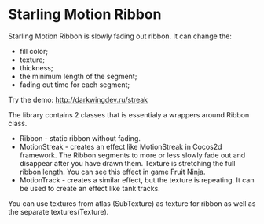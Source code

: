 Starling Motion Ribbon
======================
Starling Motion Ribbon is slowly fading out ribbon. It can change the:
  - fill color;
  - texture; 
  - thickness;
  - the minimum length of the segment;
  - fading out time for each segment;

Try the demo: http://darkwingdev.ru/streak

The library contains 2 classes that is essentialy a wrappers around Ribbon class.
 - Ribbon - static ribbon without fading.
 - MotionStreak - creates an effect like MotionStreak in Cocos2d framework. The Ribbon segments to more or less slowly fade out and disappear after you have drawn them. Texture is stretching the full ribbon length. You can see this effect in game Fruit Ninja.
 - MotionTrack - creates a similar effect, but the texture is repeating. It can be used to create an effect like tank tracks.

You can use textures from atlas (SubTexture) as texture for ribbon as well as the separate textures(Texture).
